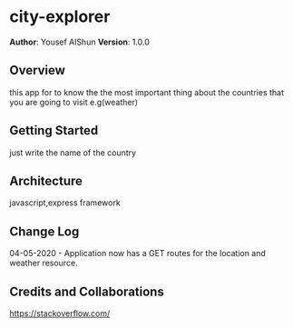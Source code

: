 # city-explorer

**Author**: Yousef AlShun
**Version**: 1.0.0 

## Overview
this app for to know the the most important thing about the countries that you are going to visit e.g(weather)


## Getting Started
just write the name of the country

## Architecture
javascript,express framework


## Change Log
04-05-2020 - Application now has a GET routes for the location and weather resource.


## Credits and Collaborations
https://stackoverflow.com/
